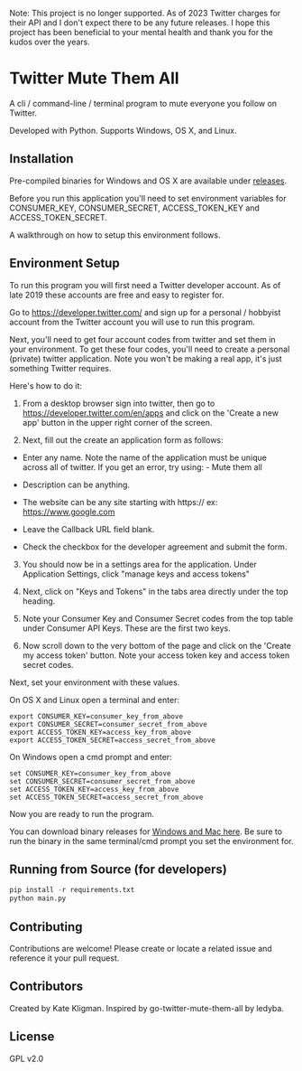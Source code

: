 Note:  This project is no longer supported.  As of 2023 Twitter charges for their API and I don't expect there to be any future releases.  I hope this project has been beneficial to your mental health and thank you for the kudos over the years.

Twitter Mute Them All
=====================

A cli / command-line / terminal program to mute everyone you follow on Twitter.

Developed with Python. Supports Windows, OS X, and Linux.

Installation
------------

Pre-compiled binaries for Windows and OS X are available under [releases](https://github.com/katekligman/twitter-mute-them-all/releases/latest).

Before you run this application you'll need to set environment variables for CONSUMER_KEY,
CONSUMER_SECRET, ACCESS_TOKEN_KEY and ACCESS_TOKEN_SECRET.

A walkthrough on how to setup this environment follows.

Environment Setup
-----------------
To run this program you will first need a Twitter developer account. As of late 2019 these
accounts are free and easy to register for.

Go to https://developer.twitter.com/ and sign up for a personal / hobbyist account from the
Twitter account you will use to run this program.

Next, you'll need to get four account codes from twitter and set them in your environment. 
To get these four codes, you'll need to create a personal (private) twitter application. 
Note you won't be making a real app, it's just something Twitter requires.

Here's how to do it:

1. From a desktop browser sign into twitter, then go to https://developer.twitter.com/en/apps and
click on the 'Create a new app' button in the upper right corner of the screen.

2. Next, fill out the create an application form as follows:

* Enter any name. Note the name of the application must be unique across all of twitter.
If you get an error, try using:  <yourtwittername> - Mute them all

* Description can be anything.

* The website can be any site starting with https:// ex: https://www.google.com

* Leave the Callback URL field blank.

* Check the checkbox for the developer agreement and submit the form.

3. You should now be in a settings area for the application.  Under
Application Settings, click "manage keys and access tokens"

4. Next, click on "Keys and Tokens" in the tabs area directly under the top heading.

5. Note your Consumer Key and Consumer Secret codes from the top table under
Consumer API Keys. These are the first two keys.

6. Now scroll down to the very bottom of the page and click on the
'Create my access token' button.  Note your access token key and access token secret codes.

Next, set your environment with these values.

On OS X and Linux open a terminal and enter:
```shell
export CONSUMER_KEY=consumer_key_from_above
export CONSUMER_SECRET=consumer_secret_from_above
export ACCESS_TOKEN_KEY=access_key_from_above
export ACCESS_TOKEN_SECRET=access_secret_from_above
```

On Windows open a cmd prompt and enter:
```shell
set CONSUMER_KEY=consumer_key_from_above
set CONSUMER_SECRET=consumer_secret_from_above
set ACCESS_TOKEN_KEY=access_key_from_above
set ACCESS_TOKEN_SECRET=access_secret_from_above
```
Now you are ready to run the program.

You can download binary releases for [Windows and Mac here](https://github.com/katekligman/twitter-mute-them-all/releases/latest).  Be sure to run the binary in the same terminal/cmd prompt you set the environment for.

Running from Source (for developers)
------------------------------------
```python
pip install -r requirements.txt
python main.py
```

Contributing
------------

Contributions are welcome! Please create or locate a related issue and reference it your pull request.

Contributors
------------

Created by Kate Kligman. Inspired by go-twitter-mute-them-all by ledyba.

License
-------

GPL v2.0
